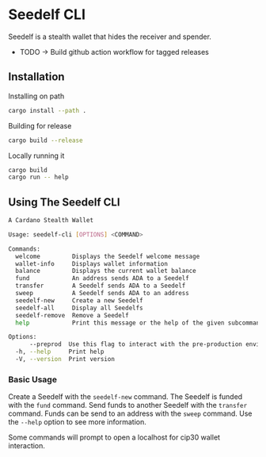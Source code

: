 # Seedelf CLI

Seedelf is a stealth wallet that hides the receiver and spender.

- TODO -> Build github action workflow for tagged releases

## Installation

Installing on path

```bash
cargo install --path .
```

Building for release
```bash
cargo build --release
```

Locally running it
```bash
cargo build
cargo run -- help
```

## Using The Seedelf CLI

```bash
A Cardano Stealth Wallet

Usage: seedelf-cli [OPTIONS] <COMMAND>

Commands:
  welcome         Displays the Seedelf welcome message
  wallet-info     Displays wallet information
  balance         Displays the current wallet balance
  fund            An address sends ADA to a Seedelf
  transfer        A Seedelf sends ADA to a Seedelf
  sweep           A Seedelf sends ADA to an address
  seedelf-new     Create a new Seedelf
  seedelf-all     Display all Seedelfs
  seedelf-remove  Remove a Seedelf
  help            Print this message or the help of the given subcommand(s)

Options:
      --preprod  Use this flag to interact with the pre-production environment
  -h, --help     Print help
  -V, --version  Print version

```

### Basic Usage

Create a Seedelf with the `seedelf-new` command. The Seedelf is funded with the `fund` command. Send funds to another Seedelf with the `transfer` command. Funds can be send to an address with the `sweep` command. Use the `--help` option to see more information.

Some commands will prompt to open a localhost for cip30 wallet interaction.